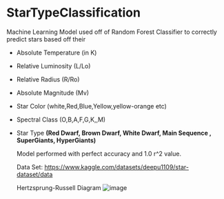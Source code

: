 # StarTypeClassification

Machine Learning Model used off of Random Forest Classifier to correctly predict stars based off their
- Absolute Temperature (in K)
- Relative Luminosity (L/Lo)
- Relative Radius (R/Ro)
- Absolute Magnitude (Mv)
- Star Color (white,Red,Blue,Yellow,yellow-orange etc)
- Spectral Class (O,B,A,F,G,K,,M)
- Star Type **(Red Dwarf, Brown Dwarf, White Dwarf, Main Sequence , SuperGiants, HyperGiants)**

  Model performed with perfect accuracy and 1.0 r^2 value.

  Data Set: https://www.kaggle.com/datasets/deepu1109/star-dataset/data

  Hertzsprung-Russell Diagram
  ![image](https://github.com/user-attachments/assets/2abbcee0-f788-4207-b973-bb2164b9b4fd)
